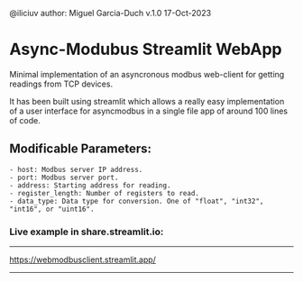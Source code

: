 @iliciuv author: Miguel Garcia-Duch v.1.0 17-Oct-2023

# Async-Modubus Streamlit WebApp
Minimal implementation of an asyncronous modbus web-client for getting readings from TCP devices.

It has been built using streamlit which allows a really easy implementation of a user interface for asyncmodbus in a single file app of around 100 lines of code.

## Modificable Parameters:
    - host: Modbus server IP address.
    - port: Modbus server port.
    - address: Starting address for reading.
    - register_length: Number of registers to read.
    - data_type: Data type for conversion. One of "float", "int32", "int16", or "uint16".

### Live example in share.streamlit.io:

-----------------------------------

https://webmodbusclient.streamlit.app/

-----------------------------------

